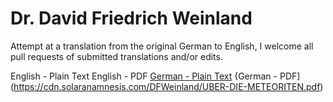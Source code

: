 # Dr. David Friedrich Weinland

Attempt at a translation from the original German to English, I welcome all pull requests of submitted translations and/or edits.

English - Plain Text
English - PDF
[German - Plain Text](german-full-text.md)
{German - PDF](https://cdn.solaranamnesis.com/DFWeinland/UBER-DIE-METEORITEN.pdf)
